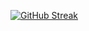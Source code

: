 [![GitHub Streak](https://streak-stats.demolab.com/?user=web3kat&theme=burnt-neon)](https://git.io/streak-stats)
